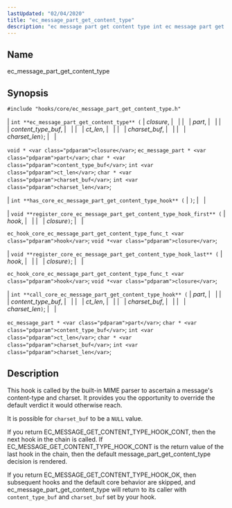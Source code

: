 ```yaml
---
lastUpdated: "02/04/2020"
title: "ec_message_part_get_content_type"
description: "ec message part get content type int ec message part get content type closure part content type buf ct len charset buf charset len void closure ec message part part char content type buf int ct len char charset buf int charset len int has core ec message part get..."
---
```


<a name="hooks.core.ec_message_part_get_content_type"></a> 
## Name

ec_message_part_get_content_type

## Synopsis

`#include "hooks/core/ec_message_part_get_content_type.h"`

| `int **ec_message_part_get_content_type** (` | <var class="pdparam">closure</var>, |   |
|   | <var class="pdparam">part</var>, |   |
|   | <var class="pdparam">content_type_buf</var>, |   |
|   | <var class="pdparam">ct_len</var>, |   |
|   | <var class="pdparam">charset_buf</var>, |   |
|   | <var class="pdparam">charset_len</var>`)`; |   |

`void * <var class="pdparam">closure</var>`;
`ec_message_part * <var class="pdparam">part</var>`;
`char * <var class="pdparam">content_type_buf</var>`;
`int <var class="pdparam">ct_len</var>`;
`char * <var class="pdparam">charset_buf</var>`;
`int <var class="pdparam">charset_len</var>`;

| `int **has_core_ec_message_part_get_content_type_hook** (` | `)`; |   |

| `void **register_core_ec_message_part_get_content_type_hook_first** (` | <var class="pdparam">hook</var>, |   |
|   | <var class="pdparam">closure</var>`)`; |   |

`ec_hook_core_ec_message_part_get_content_type_func_t <var class="pdparam">hook</var>`;
`void *<var class="pdparam">closure</var>`;

| `void **register_core_ec_message_part_get_content_type_hook_last** (` | <var class="pdparam">hook</var>, |   |
|   | <var class="pdparam">closure</var>`)`; |   |

`ec_hook_core_ec_message_part_get_content_type_func_t <var class="pdparam">hook</var>`;
`void *<var class="pdparam">closure</var>`;

| `int **call_core_ec_message_part_get_content_type_hook** (` | <var class="pdparam">part</var>, |   |
|   | <var class="pdparam">content_type_buf</var>, |   |
|   | <var class="pdparam">ct_len</var>, |   |
|   | <var class="pdparam">charset_buf</var>, |   |
|   | <var class="pdparam">charset_len</var>`)`; |   |

`ec_message_part * <var class="pdparam">part</var>`;
`char * <var class="pdparam">content_type_buf</var>`;
`int <var class="pdparam">ct_len</var>`;
`char * <var class="pdparam">charset_buf</var>`;
`int <var class="pdparam">charset_len</var>`;<a name="idp46336592"></a> 
## Description

This hook is called by the built-in MIME parser to ascertain a message's content-type and charset. It provides you the opportunity to override the default verdict it would otherwise reach.

It is possible for `charset_buf` to be a `NULL` value.

If you return EC_MESSAGE_GET_CONTENT_TYPE_HOOK_CONT, then the next hook in the chain is called. If EC_MESSAGE_GET_CONTENT_TYPE_HOOK_CONT is the return value of the last hook in the chain, then the default message_part_get_content_type decision is rendered.

If you return EC_MESSAGE_GET_CONTENT_TYPE_HOOK_OK, then subsequent hooks and the default core behavior are skipped, and ec_message_part_get_content_type will return to its caller with `content_type_buf` and `charset_buf` set by your hook.